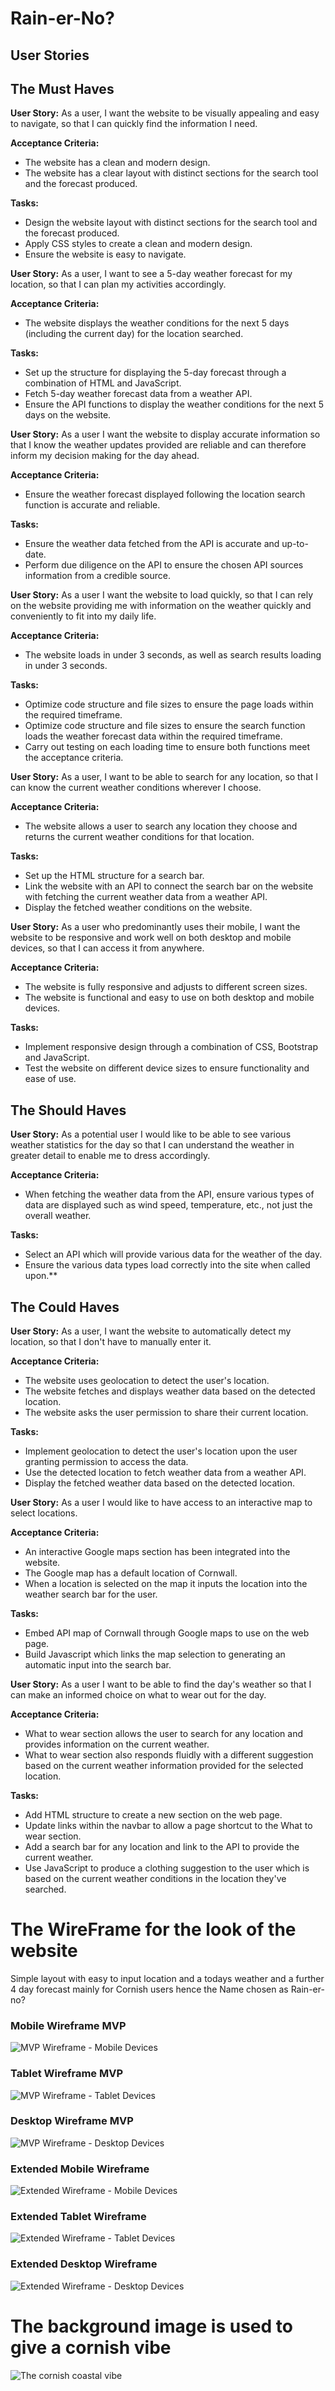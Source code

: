 # Rain-er-No?

## User Stories

## The Must Haves

**User Story:**
As a user, I want the website to be visually appealing and easy to navigate, so that I can quickly find the information I need.

**Acceptance Criteria:**
- The website has a clean and modern design.
- The website has a clear layout with distinct sections for the search tool and the forecast produced.

**Tasks:**
- Design the website layout with distinct sections for the search tool and the forecast produced.
- Apply CSS styles to create a clean and modern design.
- Ensure the website is easy to navigate.


**User Story:**
As a user, I want to see a 5-day weather forecast for my location, so that I can plan my activities accordingly.

**Acceptance Criteria:**
- The website displays the weather conditions for the next 5 days (including the current day) for the location searched.

**Tasks:**
- Set up the structure for displaying the 5-day forecast through a combination of HTML and JavaScript.
- Fetch 5-day weather forecast data from a weather API.
- Ensure the API functions to display the weather conditions for the next 5 days on the website.


**User Story:**
As a user I want the website to display accurate information so that I know the weather updates provided are reliable and can therefore inform my decision making for the day ahead.

**Acceptance Criteria:**
- Ensure the weather forecast displayed following the location search function is accurate and reliable.

**Tasks:**
- Ensure the weather data fetched from the API is accurate and up-to-date.
- Perform due diligence on the API to ensure the chosen API sources information from a credible source.


**User Story:**
As a user I want the website to load quickly, so that I can rely on the website providing me with information on the weather quickly and conveniently to fit into my daily life.

**Acceptance Criteria:**
- The website loads in under 3 seconds, as well as search results loading in under 3 seconds.

**Tasks:**
- Optimize code structure and file sizes to ensure the page loads within the required timeframe.
- Optimize code structure and file sizes to ensure the search function loads the weather forecast data within the required timeframe.
- Carry out testing on each loading time to ensure both functions meet the acceptance criteria.


**User Story:**
As a user, I want to be able to search for any location, so that I can know the current weather conditions wherever I choose.

**Acceptance Criteria:**
- The website allows a user to search any location they choose and returns the current weather conditions for that location.

**Tasks:**
- Set up the HTML structure for a search bar.
- Link the website with an API to connect the search bar on the website with fetching the current weather data from a weather API.
- Display the fetched weather conditions on the website.


**User Story:**
As a user who predominantly uses their mobile, I want the website to be responsive and work well on both desktop and mobile devices, so that I can access it from anywhere.

**Acceptance Criteria:**
- The website is fully responsive and adjusts to different screen sizes.
- The website is functional and easy to use on both desktop and mobile devices.

**Tasks:**
- Implement responsive design through a combination of CSS, Bootstrap and JavaScript.
- Test the website on different device sizes to ensure functionality and ease of use.


## The Should Haves

**User Story:**
As a potential user I would like to be able to see various weather statistics for the day so that I can understand the weather in greater detail to enable me to dress accordingly.

**Acceptance Criteria:**
- When fetching the weather data from the API, ensure various types of data are displayed such as wind speed, temperature, etc., not just the overall weather.

**Tasks:**
- Select an API which will provide various data for the weather of the day.
- Ensure the various data types load correctly into the site when called upon.**


## The Could Haves

**User Story:**
As a user, I want the website to automatically detect my location, so that I don't have to manually enter it.

**Acceptance Criteria:**
- The website uses geolocation to detect the user's location.
- The website fetches and displays weather data based on the detected location.
- The website asks the user permission to share their current location.

**Tasks:**
- Implement geolocation to detect the user's location upon the user granting permission to access the data.
- Use the detected location to fetch weather data from a weather API.
- Display the fetched weather data based on the detected location.


**User Story:**
As a user I would like to have access to an interactive map to select locations.

**Acceptance Criteria:**
- An interactive Google maps section has been integrated into the website.
- The Google map has a default location of Cornwall.
- When a location is selected on the map it inputs the location into the weather search bar for the user.

**Tasks:**
- Embed API map of Cornwall through Google maps to use on the web page.
- Build Javascript which links the map selection to generating an automatic input into the search bar.


**User Story:**
As a user I want to be able to find the day's weather so that I can make an informed choice on what to wear out for the day.

**Acceptance Criteria:**
- What to wear section allows the user to search for any location and provides information on the current weather.
- What to wear section also responds fluidly with a different suggestion based on the current weather information provided for the selected location.

**Tasks:**
- Add HTML structure to create a new section on the web page.
- Update links within the navbar to allow a page shortcut to the What to wear section.
- Add a search bar for any location and link to the API to provide the current weather.
- Use JavaScript to produce a clothing suggestion to the user which is based on the current weather conditions in the location they've searched.




# The WireFrame for the look of the website
Simple layout with easy to input location and a todays weather and a further 4 day forecast mainly for Cornish users hence the Name chosen as Rain-er-no?

### Mobile Wireframe MVP
![MVP Wireframe - Mobile Devices](https://github.com/user-attachments/assets/2de725fc-0ea7-41a6-848d-60aafc75ebfe)

### Tablet Wireframe MVP
![MVP Wireframe - Tablet Devices](https://github.com/user-attachments/assets/f78ee4a3-c085-45cf-93f0-e697d03eef7b)

### Desktop Wireframe MVP
![MVP Wireframe - Desktop Devices](https://github.com/user-attachments/assets/c28df94c-dd82-4525-8cbf-1b4081df02b0)

### Extended Mobile Wireframe
![Extended Wireframe - Mobile Devices](https://github.com/user-attachments/assets/fc42d016-09ea-4201-8079-7509875cfbbe)

### Extended Tablet Wireframe
![Extended Wireframe - Tablet Devices](https://github.com/user-attachments/assets/82513157-4116-4d69-948a-fca5a7cfec23)

### Extended Desktop Wireframe
![Extended Wireframe - Desktop Devices](https://github.com/user-attachments/assets/7b40e60f-b780-479c-b961-53a4026d3123)


# The background image is used to give a cornish vibe

![The cornish coastal vibe](assets/images/hero-image.jpg)
